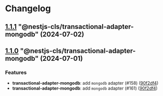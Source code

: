 # Changelog

<!-- MONODEPLOY:BELOW -->

## [1.1.1](https://github.com/Papooch/nestjs-cls/compare/@nestjs-cls/transactional-adapter-mongodb@1.1.0...@nestjs-cls/transactional-adapter-mongodb@1.1.1) "@nestjs-cls/transactional-adapter-mongodb" (2024-07-02)<a name="1.1.1"></a>



## [1.1.0](https://github.com/Papooch/nestjs-cls/compare/@nestjs-cls/transactional-adapter-mongodb@1.0.0...@nestjs-cls/transactional-adapter-mongodb@1.1.0) "@nestjs-cls/transactional-adapter-mongodb" (2024-07-01)<a name="1.1.0"></a>

### Features

* **transactional-adapter-mongodb**: add `mongodb` adapter (#158) ([90f2df4](https://github.com/Papooch/nestjs-cls/commits/90f2df4))
* **transactional-adapter-mongodb**: add `mongodb` adapter (#161) ([90f2df4](https://github.com/Papooch/nestjs-cls/commits/90f2df4))


